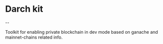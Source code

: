 # Darch kit

--

Toolkit for enabling private blockchain in dev mode based on ganache and mainnet-chains related info.
